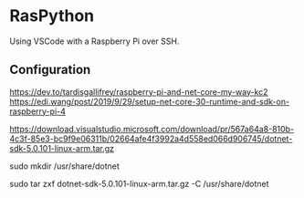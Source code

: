 # RasPython

Using VSCode with a Raspberry Pi over SSH.

## Configuration

https://dev.to/tardisgallifrey/raspberry-pi-and-net-core-my-way-kc2
https://edi.wang/post/2019/9/29/setup-net-core-30-runtime-and-sdk-on-raspberry-pi-4

https://download.visualstudio.microsoft.com/download/pr/567a64a8-810b-4c3f-85e3-bc9f9e06311b/02664afe4f3992a4d558ed066d906745/dotnet-sdk-5.0.101-linux-arm.tar.gz

sudo mkdir /usr/share/dotnet

sudo tar zxf dotnet-sdk-5.0.101-linux-arm.tar.gz -C /usr/share/dotnet
